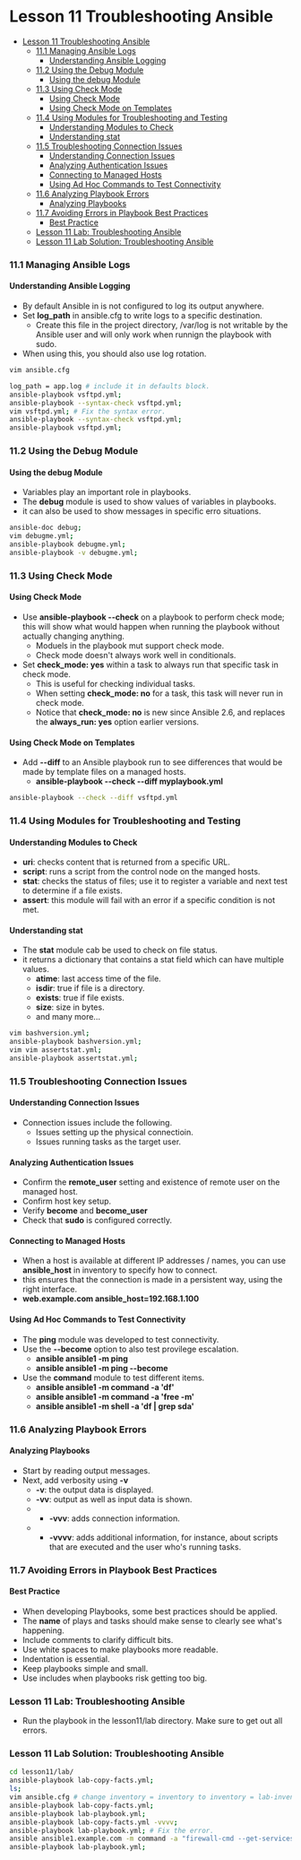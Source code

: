 # Lesson 11 Troubleshooting Ansible

- [Lesson 11 Troubleshooting Ansible](#lesson-11-troubleshooting-ansible)
    - [11.1 Managing Ansible Logs](#111-managing-ansible-logs)
      - [Understanding Ansible Logging](#understanding-ansible-logging)
    - [11.2 Using the Debug Module](#112-using-the-debug-module)
      - [Using the debug Module](#using-the-debug-module)
    - [11.3 Using Check Mode](#113-using-check-mode)
      - [Using Check Mode](#using-check-mode)
      - [Using Check Mode on Templates](#using-check-mode-on-templates)
    - [11.4 Using Modules for Troubleshooting and Testing](#114-using-modules-for-troubleshooting-and-testing)
      - [Understanding Modules to Check](#understanding-modules-to-check)
      - [Understanding stat](#understanding-stat)
    - [11.5 Troubleshooting Connection Issues](#115-troubleshooting-connection-issues)
      - [Understanding Connection Issues](#understanding-connection-issues)
      - [Analyzing Authentication Issues](#analyzing-authentication-issues)
      - [Connecting to Managed Hosts](#connecting-to-managed-hosts)
      - [Using Ad Hoc Commands to Test Connectivity](#using-ad-hoc-commands-to-test-connectivity)
    - [11.6 Analyzing Playbook Errors](#116-analyzing-playbook-errors)
      - [Analyzing Playbooks](#analyzing-playbooks)
    - [11.7 Avoiding Errors in Playbook Best Practices](#117-avoiding-errors-in-playbook-best-practices)
      - [Best Practice](#best-practice)
    - [Lesson 11 Lab: Troubleshooting Ansible](#lesson-11-lab-troubleshooting-ansible)
    - [Lesson 11 Lab Solution: Troubleshooting Ansible](#lesson-11-lab-solution-troubleshooting-ansible)

### 11.1 Managing Ansible Logs

#### Understanding Ansible Logging

- By default Ansible in is not configured to log its output anywhere.
- Set **log_path** in ansible.cfg to write logs to a specific destination.
  - Create this file in the project directory, /var/log is not writable by the Ansible user and will only work when runnign the playbook with sudo.
- When using this, you should also use log rotation.

```bash
vim ansible.cfg 

log_path = app.log # include it in defaults block.
ansible-playbook vsftpd.yml;
ansible-playbook --syntax-check vsftpd.yml;
vim vsftpd.yml; # Fix the syntax error.
ansible-playbook --syntax-check vsftpd.yml;
ansible-playbook vsftpd.yml;
```

### 11.2 Using the Debug Module

#### Using the debug Module

- Variables play an important role in playbooks.
- The **debug** module is used to show values of variables in playbooks.
- it can also be used to show messages in specific erro situations.

```bash
ansible-doc debug;
vim debugme.yml;
ansible-playbook debugme.yml;
ansible-playbook -v debugme.yml;
```

### 11.3 Using Check Mode

#### Using Check Mode

- Use **ansible-playbook --check** on a playbook to perform check mode; this will show what would happen when running the playbook without actually changing anything.
  - Moduels in the playbook mut support check mode.
  - Check mode doesn't always work well in conditionals.
- Set **check_mode: yes** within a task to always run that specific task in check mode.
  - This is useful for checking individual tasks.
  - When setting **check_mode: no** for a task, this task will never run in check mode.
  - Notice that **check_mode: no** is new since Ansible 2.6, and replaces the **always_run: yes** option earlier versions.

#### Using Check Mode on Templates

- Add **--diff** to an Ansible playbook run to see differences that would be made by template files on a managed hosts.
  - **ansible-playbook --check --diff myplaybook.yml**

```bash
ansible-playbook --check --diff vsftpd.yml
```

### 11.4 Using Modules for Troubleshooting and Testing

#### Understanding Modules to Check

- **uri**: checks content that is returned from a specific URL.
- **script**: runs a script from the control node on the manged hosts.
- **stat**: checks the status of files; use it to register a variable and next test to determine if a file exists.
- **assert**: this module will fail with an error if a specific condition is not met.

#### Understanding stat

- The **stat** module cab be used to check on file status.
- it returns a dictionary that contains a stat field which can have multiple values.
  - **atime**: last access time of the file.
  - **isdir**: true if file is a directory.
  - **exists**: true if file exists.
  - **size**: size in bytes.
  - and many more... 

```bash
vim bashversion.yml;
ansible-playbook bashversion.yml;
vim vim assertstat.yml;
ansible-playbook assertstat.yml;
```

### 11.5 Troubleshooting Connection Issues

#### Understanding Connection Issues

- Connection issues include the following.
  - Issues setting up the physical connectioin.
  - Issues running tasks as the target user.

#### Analyzing Authentication Issues

- Confirm the **remote_user** setting and existence of remote user on the managed host.
- Confirm host key setup.
- Verify **become** and **become_user**
- Check that **sudo** is configured correctly.

#### Connecting to Managed Hosts

- When a host is available at different IP addresses / names, you can use **ansible_host** in inventory to specify how to connect.
- this ensures that the connection is made in a persistent way, using the right interface.
- **web.example.com ansible_host=192.168.1.100**

#### Using Ad Hoc Commands to Test Connectivity

- The **ping** module was developed to test connectivity.
- Use the **--become** option to also test provilege escalation.
  - **ansible ansible1 -m ping**
  - **ansible ansible1 -m ping --become**
- Use the **command** module to test different items.
  - **ansible ansible1 -m command -a 'df'**
  - **ansible ansible1 -m command -a 'free -m'**
  - **ansible ansible1 -m shell -a 'df | grep sda'**

### 11.6 Analyzing Playbook Errors

#### Analyzing Playbooks

- Start by reading output messages.
- Next, add verbosity using **-v**
  - **-v**: the output data is displayed.
  - **-vv**: output as well as input data is shown.
  - - **-vvv**: adds connection information.
  - - **-vvvv**: adds additional information, for instance, about scripts that are executed and the user who's running tasks.

### 11.7 Avoiding Errors in Playbook Best Practices

#### Best Practice

- When developing Playbooks, some best practices should be applied.
- The **name** of plays and tasks should make sense to clearly see what's happening.
- Include comments to clarify difficult bits.
- Use white spaces to make playbooks more readable.
- Indentation is essential.
- Keep playbooks simple and small.
- Use includes when playbooks risk getting too big.

### Lesson 11 Lab: Troubleshooting Ansible

- Run the playbook in the lesson11/lab directory. Make sure to get out all errors.

### Lesson 11 Lab Solution: Troubleshooting Ansible

```bash
cd lesson11/lab/
ansible-playbook lab-copy-facts.yml;
ls;
vim ansible.cfg # change inventory = inventory to inventory = lab-inventory
ansible-playbook lab-copy-facts.yml;
ansible-playbook lab-playbook.yml;
ansible-playbook lab-copy-facts.yml -vvvv;
ansible-playbook lab-playbook.yml; # Fix the error.
ansible ansible1.example.com -m command -a "firewall-cmd --get-services"
ansible-playbook lab-playbook.yml;
```
